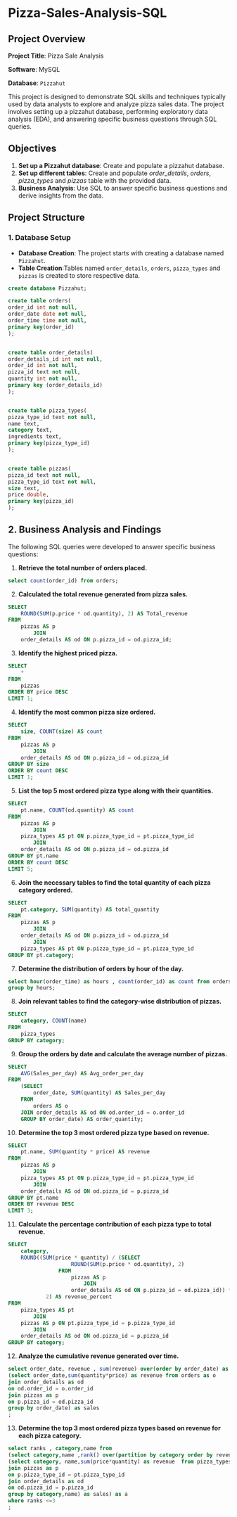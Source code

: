 # Pizza-Sales-Analysis-SQL

## Project Overview

**Project Title**: Pizza Sale Analysis

**Software**: MySQL

**Database**: `Pizzahut`

This project is designed to demonstrate SQL skills and techniques typically used by data analysts to explore and analyze pizza sales data. The project involves setting up a pizzahut database, performing exploratory data analysis (EDA), and answering specific business questions through SQL queries.

## Objectives

1. **Set up a Pizzahut database**: Create and populate a pizzahut database.
2. **Set up different tables**: Create and populate *order_details*, *orders*, *pizza_types* and *pizzas* table with the provided data.
3. **Business Analysis**: Use SQL to answer specific business questions and derive insights from the data.

## Project Structure

### 1. Database Setup

- **Database Creation**: The project starts with creating a database named `Pizzahut`.
- **Table Creation**:Tables named `order_details`, `orders`, `pizza_types` and `pizzas` is created to store respective data.

```sql
create database Pizzahut;

create table orders(
order_id int not null,
order_date date not null,
order_time time not null,
primary key(order_id)
);


create table order_details(
order_details_id int not null,
order_id int not null,
pizza_id text not null,
quantity int not null,
primary key (order_details_id)
);


create table pizza_types(
pizza_type_id text not null,
name text,
category text,
ingredients text,
primary key(pizza_type_id)
);


create table pizzas(
pizza_id text not null,
pizza_type_id text not null,
size text,
price double,
primary key(pizza_id)
);
```

## 2. Business Analysis and Findings

The following SQL queries were developed to answer specific business questions:

1. **Retrieve the total number of orders placed.**
```sql
select count(order_id) from orders;
```

2. **Calculated the total revenue generated from pizza sales.**
```sql
SELECT 
    ROUND(SUM(p.price * od.quantity), 2) AS Total_revenue
FROM
    pizzas AS p
        JOIN
    order_details AS od ON p.pizza_id = od.pizza_id;
```

3. **Identify the highest priced pizza.**
```sql
SELECT 
    *
FROM
    pizzas
ORDER BY price DESC
LIMIT 1;
```

4. **Identify the most common pizza size ordered.**
```sql
SELECT 
    size, COUNT(size) AS count
FROM
    pizzas AS p
        JOIN
    order_details AS od ON p.pizza_id = od.pizza_id
GROUP BY size
ORDER BY count DESC
LIMIT 1;
```

5. **List the top 5 most ordered pizza type along with their quantities.**
```sql
SELECT 
    pt.name, COUNT(od.quantity) AS count
FROM
    pizzas AS p
        JOIN
    pizza_types AS pt ON p.pizza_type_id = pt.pizza_type_id
        JOIN
    order_details AS od ON p.pizza_id = od.pizza_id
GROUP BY pt.name
ORDER BY count DESC
LIMIT 5;
```

6. **Join the necessary tables to find the total quantity of each pizza category ordered.**
```sql
SELECT 
    pt.category, SUM(quantity) AS total_quantity
FROM
    pizzas AS p
        JOIN
    order_details AS od ON p.pizza_id = od.pizza_id
        JOIN
    pizza_types AS pt ON p.pizza_type_id = pt.pizza_type_id
GROUP BY pt.category;
```

7. **Determine the distribution of orders by hour of the day.**
```sql
select hour(order_time) as hours , count(order_id) as count from orders
group by hours;
```

8. **Join relevant tables to find the category-wise distribution of pizzas.**
```sql
SELECT 
    category, COUNT(name)
FROM
    pizza_types
GROUP BY category;
```

9. **Group the orders by date and calculate the average number of pizzas.**
```sql 
SELECT 
    AVG(Sales_per_day) AS Avg_order_per_day
FROM
    (SELECT 
        order_date, SUM(quantity) AS Sales_per_day
    FROM
        orders AS o
    JOIN order_details AS od ON od.order_id = o.order_id
    GROUP BY order_date) AS order_quantity;
```

10. **Determine the top 3 most ordered pizza type based on revenue.**
```sql
SELECT 
    pt.name, SUM(quantity * price) AS revenue
FROM
    pizzas AS p
        JOIN
    pizza_types AS pt ON p.pizza_type_id = pt.pizza_type_id
        JOIN
    order_details AS od ON od.pizza_id = p.pizza_id
GROUP BY pt.name
ORDER BY revenue DESC
LIMIT 3;
```

11. **Calculate the percentage contribution of each pizza type to total revenue.** 
```sql
SELECT 
    category,
    ROUND((SUM(price * quantity) / (SELECT 
                    ROUND(SUM(p.price * od.quantity), 2)
                FROM
                    pizzas AS p
                        JOIN
                    order_details AS od ON p.pizza_id = od.pizza_id)) * 100,
            2) AS revenue_percent
FROM
    pizza_types AS pt
        JOIN
    pizzas AS p ON pt.pizza_type_id = p.pizza_type_id
        JOIN
    order_details AS od ON od.pizza_id = p.pizza_id
GROUP BY category;
```

12. **Analyze the cumulative revenue generated over time.**
```sql
select order_date, revenue , sum(revenue) over(order by order_date) as cum_revenue from
(select order_date,sum(quantity*price) as revenue from orders as o
join order_details as od
on od.order_id = o.order_id
join pizzas as p
on p.pizza_id = od.pizza_id
group by order_date) as sales
;
```

13. **Determine the top 3 most ordered pizza types based on revenue for each pizza category.**
```sql 
select ranks , category,name from
(select category,name ,rank() over(partition by category order by revenue desc) as ranks from
(select category, name,sum(price*quantity) as revenue  from pizza_types as pt
join pizzas as p
on p.pizza_type_id = pt.pizza_type_id
join order_details as od
on od.pizza_id = p.pizza_id
group by category,name) as sales) as a
where ranks <=3
;
```


